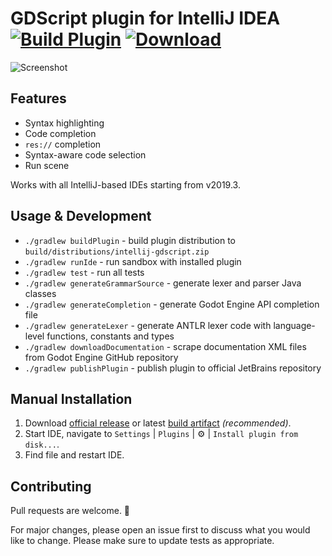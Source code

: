 # GDScript plugin for IntelliJ IDEA [![Build Plugin](https://github.com/exigow/intellij-gdscript/workflows/Build%20Plugin/badge.svg)](https://github.com/exigow/intellij-gdscript/actions?query=workflow%3A%22Build+Plugin%22) [![Download](https://img.shields.io/jetbrains/plugin/d/13107-gdscript.svg)](https://plugins.jetbrains.com/plugin/13107-gdscript)

![Screenshot](https://i.imgur.com/WLLXkf4.png)

## Features

* Syntax highlighting
* Code completion
* `res://` completion
* Syntax-aware code selection
* Run scene

Works with all IntelliJ-based IDEs starting from v2019.3.

## Usage & Development

* `./gradlew buildPlugin` - build plugin distribution to `build/distributions/intellij-gdscript.zip`
* `./gradlew runIde` - run sandbox with installed plugin
* `./gradlew test` - run all tests
* `./gradlew generateGrammarSource` - generate lexer and parser Java classes
* `./gradlew generateCompletion` - generate Godot Engine API completion file
* `./gradlew generateLexer` - generate ANTLR lexer code with language-level functions, constants and types
* `./gradlew downloadDocumentation` - scrape documentation XML files from Godot Engine GitHub repository
* `./gradlew publishPlugin` - publish plugin to official JetBrains repository

## Manual Installation

1. Download [official release](https://plugins.jetbrains.com/plugin/13107-godot-gdscript/versions) or latest [build artifact](https://github.com/exigow/intellij-gdscript/actions) *(recommended)*.
1. Start IDE, navigate to `Settings` | `Plugins` | :gear: | `Install plugin from disk...`.
1. Find file and restart IDE.

## Contributing

Pull requests are welcome. :wave: 

For major changes, please open an issue first to discuss what you would like to change. Please make sure to update tests as appropriate.